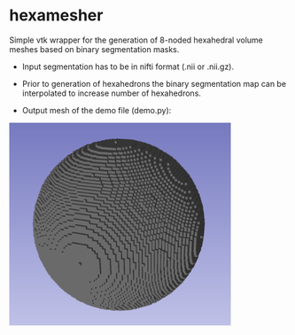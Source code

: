 # hexamesher
Simple vtk wrapper for the generation of 8-noded hexahedral volume meshes based on binary segmentation masks.

- Input segmentation has to be in nifti format (.nii or .nii.gz).	
- Prior to generation of  hexahedrons the binary segmentation map can be interpolated to increase number of hexahedrons.

- Output mesh of the demo file (demo.py):

<img src="https://github.com/jonathanzopes/hexamesher/blob/main/assets/Sphere.png" width="400" height="366">
